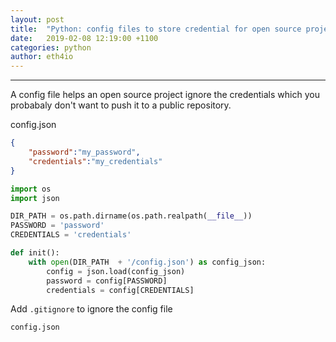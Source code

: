 ```yaml
---
layout: post
title:  "Python: config files to store credential for open source project"
date:   2019-02-08 12:19:00 +1100
categories: python
author: eth4io
---
```


------



A config file helps an open source project ignore the credentials which you probabaly don't want to push it to a public repository.



config.json

```json
{
    "password":"my_password",
    "credentials":"my_credentials"
}
```



```python
import os
import json

DIR_PATH = os.path.dirname(os.path.realpath(__file__))
PASSWORD = 'password'
CREDENTIALS = 'credentials'

def init():
    with open(DIR_PATH  + '/config.json') as config_json:
        config = json.load(config_json)
        password = config[PASSWORD]
        credentials = config[CREDENTIALS]

```



Add `.gitignore` to ignore the config file

```
config.json
```

